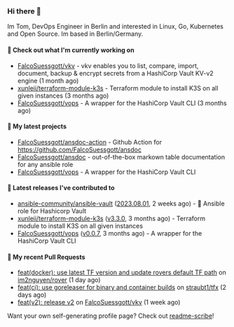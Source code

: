 ### Hi there 👋

Im Tom, DevOps Engineer in Berlin and interested in Linux, Go, Kubernetes and Open Source.
Im based in Berlin/Germany.

#### 👷 Check out what I'm currently working on

- [FalcoSuessgott/vkv](https://github.com/FalcoSuessgott/vkv) - vkv enables you to list, compare, import, document, backup &amp; encrypt secrets from a HashiCorp Vault KV-v2 engine (1 month ago)
- [xunleii/terraform-module-k3s](https://github.com/xunleii/terraform-module-k3s) - Terraform module to install K3S on all given instances (3 months ago)
- [FalcoSuessgott/vops](https://github.com/FalcoSuessgott/vops) - A wrapper for the HashiCorp Vault CLI (3 months ago)

#### 🌱 My latest projects

- [FalcoSuessgott/ansdoc-action](https://github.com/FalcoSuessgott/ansdoc-action) - Github Action for https://github.com/FalcoSuessgott/ansdoc
- [FalcoSuessgott/ansdoc](https://github.com/FalcoSuessgott/ansdoc) - out-of-the-box markown table documentation for any ansible role
- [FalcoSuessgott/vops](https://github.com/FalcoSuessgott/vops) - A wrapper for the HashiCorp Vault CLI

#### 🔭 Latest releases I've contributed to

- [ansible-community/ansible-vault](https://github.com/ansible-community/ansible-vault) ([2023.08.01](https://github.com/ansible-community/ansible-vault/releases/tag/2023.08.01), 2 weeks ago) - :key: Ansible role for Hashicorp Vault
- [xunleii/terraform-module-k3s](https://github.com/xunleii/terraform-module-k3s) ([v3.3.0](https://github.com/xunleii/terraform-module-k3s/releases/tag/v3.3.0), 3 months ago) - Terraform module to install K3S on all given instances
- [FalcoSuessgott/vops](https://github.com/FalcoSuessgott/vops) ([v0.0.7](https://github.com/FalcoSuessgott/vops/releases/tag/v0.0.7), 3 months ago) - A wrapper for the HashiCorp Vault CLI

#### 🔨 My recent Pull Requests

- [feat(docker): use latest TF version and update rovers default TF path](https://github.com/im2nguyen/rover/pull/131) on [im2nguyen/rover](https://github.com/im2nguyen/rover) (1 day ago)
- [feat(ci): use goreleaser for binary and container builds](https://github.com/straubt1/tfx/pull/74) on [straubt1/tfx](https://github.com/straubt1/tfx) (2 days ago)
- [feat(v2): release v2](https://github.com/FalcoSuessgott/vkv/pull/152) on [FalcoSuessgott/vkv](https://github.com/FalcoSuessgott/vkv) (1 week ago)

Want your own self-generating profile page? Check out [readme-scribe](https://github.com/muesli/readme-scribe)!